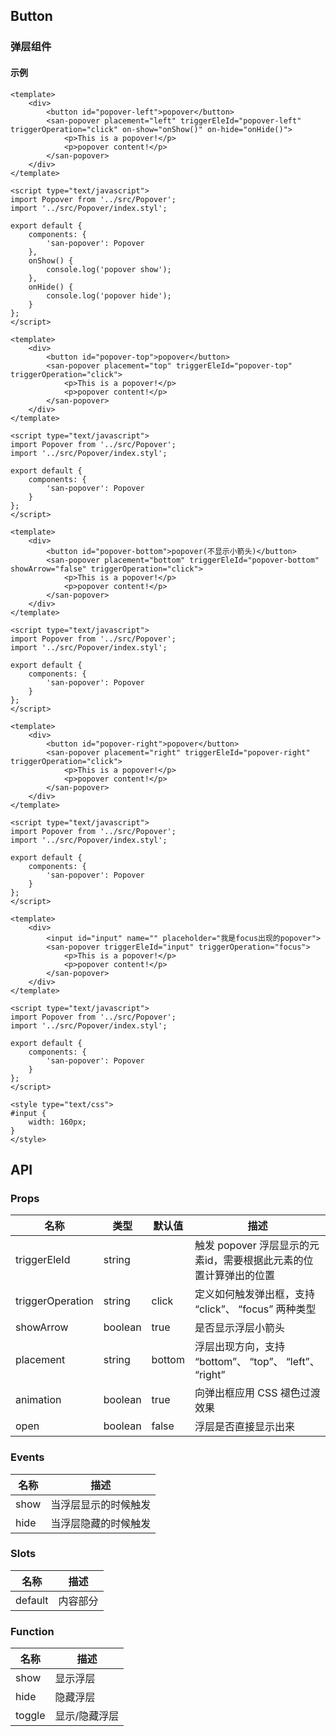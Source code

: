 ## Button

### 弹层组件

#### 示例

```san 1、左侧出现的popover
<template>
    <div>
        <button id="popover-left">popover</button>
        <san-popover placement="left" triggerEleId="popover-left" triggerOperation="click" on-show="onShow()" on-hide="onHide()">
            <p>This is a popover!</p>
            <p>popover content!</p>
        </san-popover>
    </div>
</template>

<script type="text/javascript">
import Popover from '../src/Popover';
import '../src/Popover/index.styl';

export default {
    components: {
        'san-popover': Popover
    },
    onShow() {
        console.log('popover show');
    },
    onHide() {
        console.log('popover hide');
    }
};
</script>
```

```san 2、顶部出现的popover
<template>
    <div>
        <button id="popover-top">popover</button>
        <san-popover placement="top" triggerEleId="popover-top" triggerOperation="click">
            <p>This is a popover!</p>
            <p>popover content!</p>
        </san-popover>
    </div>
</template>

<script type="text/javascript">
import Popover from '../src/Popover';
import '../src/Popover/index.styl';

export default {
    components: {
        'san-popover': Popover
    }
};
</script>
```

```san 3、底部的popover(不显示小箭头)
<template>
    <div>
        <button id="popover-bottom">popover(不显示小箭头)</button>
        <san-popover placement="bottom" triggerEleId="popover-bottom" showArrow="false" triggerOperation="click">
            <p>This is a popover!</p>
            <p>popover content!</p>
        </san-popover>
    </div>
</template>

<script type="text/javascript">
import Popover from '../src/Popover';
import '../src/Popover/index.styl';

export default {
    components: {
        'san-popover': Popover
    }
};
</script>
```

```san 4、右侧出现的popover
<template>
    <div>
        <button id="popover-right">popover</button>
        <san-popover placement="right" triggerEleId="popover-right" triggerOperation="click">
            <p>This is a popover!</p>
            <p>popover content!</p>
        </san-popover>
    </div>
</template>

<script type="text/javascript">
import Popover from '../src/Popover';
import '../src/Popover/index.styl';

export default {
    components: {
        'san-popover': Popover
    }
};
</script>
```

```san 5、focus出现的popover
<template>
    <div>
        <input id="input" name="" placeholder="我是focus出现的popover">
        <san-popover triggerEleId="input" triggerOperation="focus">
            <p>This is a popover!</p>
            <p>popover content!</p>
        </san-popover>
    </div>
</template>

<script type="text/javascript">
import Popover from '../src/Popover';
import '../src/Popover/index.styl';

export default {
    components: {
        'san-popover': Popover
    }
};
</script>

<style type="text/css">
#input {
    width: 160px;
}
</style>
```



## API

### Props

| 名称 | 类型 | 默认值 | 描述|
| --- | --- | --- | --- |
| triggerEleId | string | | 触发 popover 浮层显示的元素id，需要根据此元素的位置计算弹出的位置 |
| triggerOperation | string | click | 定义如何触发弹出框，支持 “click”、 “focus” 两种类型 |
| showArrow | boolean | true | 是否显示浮层小箭头 |
| placement | string | bottom | 浮层出现方向，支持 “bottom”、 “top”、 “left”、 “right” |
| animation | boolean | true | 向弹出框应用 CSS 褪色过渡效果 |
| open | boolean | false | 浮层是否直接显示出来 |


### Events

| 名称 | 描述|
| --- | --- |
| show | 当浮层显示的时候触发 |
| hide | 当浮层隐藏的时候触发 |


### Slots

| 名称 | 描述|
| --- | --- |
| default | 内容部分 |


### Function

| 名称 | 描述|
| --- | --- |
| show | 显示浮层 |
| hide | 隐藏浮层 |
| toggle | 显示/隐藏浮层 |


